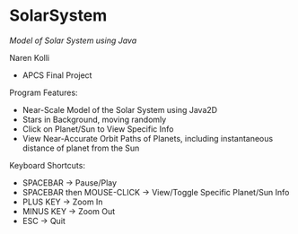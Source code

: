 # SolarSystem

*Model of Solar System using Java*

Naren Kolli
* APCS Final Project

Program Features:
* Near-Scale Model of the Solar System using Java2D 
* Stars in Background, moving randomly
* Click on Planet/Sun to View Specific Info
* View Near-Accurate Orbit Paths of Planets, including instantaneous distance of planet from the Sun 

Keyboard Shortcuts: 
 * SPACEBAR -> Pause/Play
 * SPACEBAR then MOUSE-CLICK -> View/Toggle Specific Planet/Sun Info 
 * PLUS KEY -> Zoom In
 * MINUS KEY -> Zoom Out
 * ESC -> Quit
 
